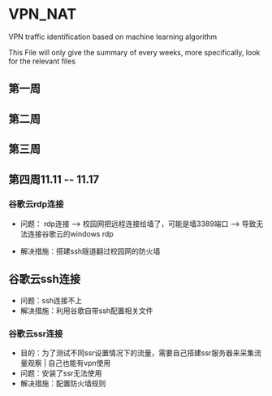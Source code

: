 # VPN_NAT
VPN traffic identification based on machine learning algorithm

This File will only give the summary of every weeks, more specifically, look for the relevant files

## 第一周





## 第二周





## 第三周





## 第四周11.11 -- 11.17

### 谷歌云rdp连接

+ 问题： rdp连接 --> 校园网把远程连接给墙了，可能是墙3389端口 --> 导致无法连接谷歌云的windows rdp

+ 解决措施：搭建ssh隧道翻过校园网的防火墙

  

## 谷歌云ssh连接

+ 问题：ssh连接不上
+ 解决措施：利用谷歌自带ssh配置相关文件

### 谷歌云ssr连接

+ 目的：为了测试不同ssr设置情况下的流量，需要自己搭建ssr服务器来采集流量观察 | 自己也能有vpn使用
+ 问题：安装了ssr无法使用
+ 解决措施：配置防火墙规则